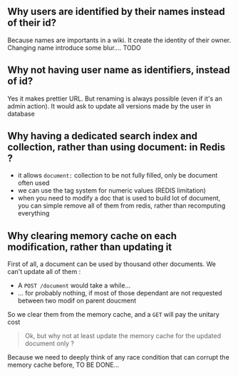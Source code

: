 ## Why users are identified by their names instead of their id?

Because names are importants in a wiki. It create the identity of their owner. Changing name introduce some blur.... TODO

## Why not having user name as identifiers, instead of id?

Yes it makes prettier URL. But renaming is always possible (even if it's an admin action). It would ask to update all versions made by the user in database 

## Why having a dedicated search index and collection, rather than using document: in Redis ?

* it allows `document:` collection to be not fully filled, only be document often used
* we can use the tag system for numeric values (REDIS limitation)
* when you need to modify a doc that is used to build lot of document, you can simple remove all of them from redis, rather than recomputing everything

## Why clearing memory cache on each modification, rather than updating it

First of all, a document can be used by thousand other documents. We can't update all of them : 

* A `POST /document` would take a while...
* ... for probably nothing, if most of those dependant are not requested between two modif on parent doucment

So we clear them from the memory cache, and a `GET` will pay the unitary cost

> Ok, but why not at least update the memory cache for the updated document only ? 

Because we need to deeply think of any race condition that can corrupt the memory cache before, TO BE DONE...

